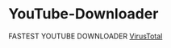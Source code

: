 # YouTube-Downloader
FASTEST YOUTUBE DOWNLOADER
[VirusTotal](https://www.virustotal.com/gui/file/38afe7c5d8988c6d9517af3c699980e8befdfd466a6366e3ab52e7b10c91a076/detection)
